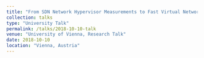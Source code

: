 ```yaml
---
title: "From SDN Network Hypervisor Measurements to Fast Virtual Network Provisioning: A Long Story Short"
collection: talks
type: "University Talk"
permalink: /talks/2018-10-10-talk
venue: "University of Vienna, Research Talk"
date: 2018-10-10
location: "Vienna, Austria"
---
```


